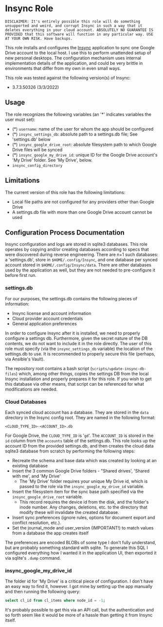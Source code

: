 # Insync Role

    DISCLAIMER: It's entirely possible this role will do something unsupported and weird, and corrupt Insync in such a way that it deletes everything in your cloud account. ABSOLUTELY NO GUARANTEE IS PROVIDED that this software will function in any particular way. USE AT YOUR OWN RISK. Have backups.

This role installs and configures the [Insync](https://www.insynchq.com/) application to sync one Google Drive account to the local host. I use this to perform unattended setup of new personal desktops. The configuration mechanism uses internal implementation details of the application, and could be very brittle in environments that differ from my own in even small ways.

This role was tested against the following version(s) of Insync:

- 3.7.3.50326 (3/3/2022)

## Usage

The role recognizes the following variables (an '*' indicates variables the user must set):

- (*) `username`: name of the user for whom the app should be configured
- (*) `insync_settings_db`: absolute path to a settings.db file; See 'settings.db' below
- (*) `insync_google_drive_root`: absolute filesystem path to which Google Drive files will be synced
- (*) `insync_google_my_drive_id`: unique ID for the Google Drive account's 'My Drive' folder. See 'My Drive', below.
- `insync_config_directory`

## Limitations

The current version of this role has the following limitations:

- Local file paths are not configured for any providers other than Google Drive
- A settings.db file with more than one Google Drive account cannot be used

## Configuration Process Documentation

Insync configuration and logs are stored in sqlite3 databases. This role operates by copying and/or creating databases according to specs that were discovered during reverse engineering. There are n+1 such databases: a 'settings.db', store in `$HOME/.config/Insync`, and one database per synced account stored in `$HOME/.config/Insync/data`. There are other databases used by the application as well, but they are not needed to pre-configure it before first run.

### settings.db

For our purposes, the settings.db contains the following pieces of information:

- Insync license and account information
- Cloud provider account credentials
- General application preferences

In order to configure Insync after it is installed, we need to properly configure a settings db. Furthermore, given the secret nature of the DB contents, we do not want to include it in the role directly. The user of this role must specify (via the `insync_settings_db` variable) the location of the settings.db to use. It is recommended to properly secure this file (perhaps, via Ansible's Vault). 

The repository root contains a bash script (`scripts/update-insync-db-files`) which, among other things, copies the settings DB from the local Insync installation and properly prepares it for this role. If you wish to get this database via other means, that script can be referenced for what modifications are needed.

### Cloud Databases

Each synced cloud account has a database. They are stored in the `data` directory in the Insync config root. They are named in the following format:

```
<CLOUD_TYPE_ID>-<ACCOUNT_ID>.db
```

For Google Drive, the `CLOUD_TYPE_ID` is '`gd`'. The `ACCOUNT_ID` is stored in the `id` column from the `accounts` table of the settings.db. This role looks up the account ID from the provided settings.db, and then creates the cloud data sqlite3 database from scratch by performing the following steps:

- Recreate the schema and base data which was created by looking at an existing database
- Insert the 3 common Google Drive folders - "Shared drives', 'Shared with me', and 'My Drive'
   - The 'My Drive' folder requires your unique My Drive id, which is passed to the role via the `insync_google_my_drive_id` variable.
- Insert the filesystem item for the sync base path specified via the `insync_google_drive_root` variable.
   - This record requires the device id from the disk, and the folder's inode number. Any changes, deletions, etc. to the directory that modify these will invalidate the created database.
- Insert sync preferences (ignore rules, options for document export and conflict resolution, etc.). 
- Set the journal_mode and user_version (IMPORTANT!) to match values from a database the app creates itself

The preferences are encoded BLOBs of some type I don't fully understand, but are probably something standard with sqlite. To generate this SQL I configured everything how I wanted it in the application UI, then exported it via sqlite's `.dump` command.

### insync_google_my_drive_id

The folder id for 'My Drive' is a critical piece of configuration. I don't have an easy way to find it, however. I got mine by setting up the app manually and then running the following query:

```sql
select cl_id from cl_items where node_id = -1;
```

It's probably possible to get this via an API call, but the authentication and so forth seem like it would be more of a hassle than getting it from Insync itself.